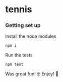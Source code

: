 # tennis

### Getting set up

Install the node modules

    npm i

Run the tests

    npm test

Was great fun! 🤓 Enjoy! 🎉
